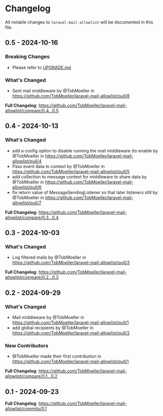 # Changelog

All notable changes to `laravel-mail-allowlist` will be documented in this file.

## 0.5 - 2024-10-16

### Breaking Changes

* Please refer to [UPGRADE.md](https://github.com/TobMoeller/laravel-mail-allowlist/blob/main/UPGRADE.md)

### What's Changed

* Sent mail middleware by @TobMoeller in https://github.com/TobMoeller/laravel-mail-allowlist/pull/8

**Full Changelog**: https://github.com/TobMoeller/laravel-mail-allowlist/compare/0.4...0.5

## 0.4 - 2024-10-13

### What's Changed

* add a config option to disable running the mail middleware (to enable by @TobMoeller in https://github.com/TobMoeller/laravel-mail-allowlist/pull/4
* Pass event data to context by @TobMoeller in https://github.com/TobMoeller/laravel-mail-allowlist/pull/5
* add collection to message context for middleware to share data by @TobMoeller in https://github.com/TobMoeller/laravel-mail-allowlist/pull/6
* fix return value of MessageSendingListener so that later listeners still by @TobMoeller in https://github.com/TobMoeller/laravel-mail-allowlist/pull/7

**Full Changelog**: https://github.com/TobMoeller/laravel-mail-allowlist/compare/0.3...0.4

## 0.3 - 2024-10-03

### What's Changed

* Log filtered mails by @TobMoeller in https://github.com/TobMoeller/laravel-mail-allowlist/pull/3

**Full Changelog**: https://github.com/TobMoeller/laravel-mail-allowlist/compare/0.2...0.3

## 0.2 - 2024-09-29

### What's Changed

* Mail middleware by @TobMoeller in https://github.com/TobMoeller/laravel-mail-allowlist/pull/1
* add global recipients by @TobMoeller in https://github.com/TobMoeller/laravel-mail-allowlist/pull/2

### New Contributors

* @TobMoeller made their first contribution in https://github.com/TobMoeller/laravel-mail-allowlist/pull/1

**Full Changelog**: https://github.com/TobMoeller/laravel-mail-allowlist/compare/0.1...0.2

## 0.1 - 2024-09-23

**Full Changelog**: https://github.com/TobMoeller/laravel-mail-allowlist/commits/0.1
